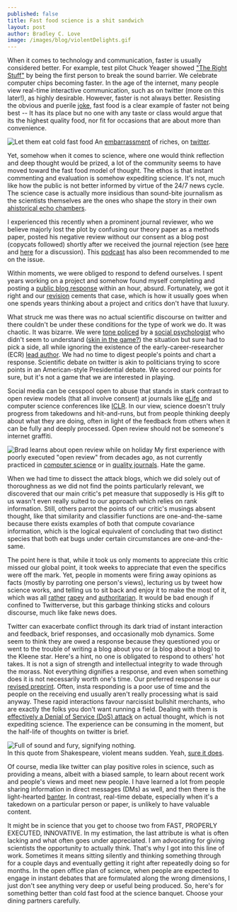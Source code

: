 ```yaml
---
published: false
title: Fast food science is a shit sandwich
layout: post
author: Bradley C. Love
image: /images/blog/violentDelights.gif
---
```






When it comes to technology and communication, faster is usually considered better. For example, test pilot Chuck Yeager showed ["The Right Stuff"](https://en.wikipedia.org/wiki/The_Right_Stuff_(book)) by being the first person to break the sound barrier. We celebrate computer chips becoming faster. In the age of the internet, many people view real-time interactive communication, such as on twitter (more on this later!), as highly desirable. However, faster is not always better. Resisting the obvious and puerile [joke](https://www.youtube.com/watch?v=aIWrFNDKQ6o]), fast food is a clear example of faster not being best -- It has its place but no one with any taste or class would argue that its the highest quality food, nor fit for occasions that are about more than convenience.


<div class="fig"><img src="{{ site.baseurl }}/images/blog/donald-trump-fast-food.jpg" title="Let them eat cold fast food" class="u-max-full-width">
An <a href="https://www.rollingstone.com/politics/politics-news/trump-fast-food-white-house-779128/"> embarrassment</a> of riches, on <a href="https://twitter.com/realDonaldTrump"> twitter</a>.
</div>



Yet, somehow when it comes to science, where one would think reflection and deep thought would be prized, a lot of the community seems to have moved toward the fast food model of thought. The ethos is that instant commenting and evaluation is somehow expediting science. It's not, much like how the public is not better informed by virtue of the 24/7 news cycle. The science case is actually more insidious than sound-bite journalism as the scientists themselves are the ones who shape the story in their own [ahistorical echo chambers](https://twitter.com/ProfData/status/1096770650168016898).

I experienced this recently when a prominent journal reviewer, who we believe majorly lost the plot by confusing our theory paper as a methods paper, posted his negative review without our consent as a blog post (copycats followed) shortly after we received the journal rejection (see [here](http://bradlove.org/blog/open-review) and [here](http://bradlove.org/blog/open-review-2) for a discussion). This [podcast](https://everythinghertz.com/76) has also been recommended to me on the issue.

Within moments, we were obliged to respond to defend ourselves. I spent years working on a project and somehow found myself completing and posting a [public blog response](http://bradlove.org/blog/open-review) within an hour, absurd. Fortunately, we got it right and our [revision](https://www.biorxiv.org/content/10.1101/439893v2) cements that case, which is how it usually goes when one spends years thinking about a project and critics don't have that luxury.

What struck me was there was no actual scientific discourse on twitter and there couldn't be under these conditions for the type of work we do. It was chaotic. It was bizarre. We were [tone policed](https://en.wikipedia.org/wiki/Tone_policing) by a [social psychologist](https://twitter.com/siminevazire/status/1083533474332430336) who didn't seem to understand ([skin in the game?](https://www.youtube.com/watch?v=0Uc4DI-BF28])) the situation but sure had to pick a side, all while ignoring the existence of the early-career-researcher (ECR) [lead author](https://twitter.com/ProfData/status/1083546572988780550). We had no time to digest people's points and chart a response. Scientific debate on twitter is akin to politicians trying to score points in an American-style Presidential debate. We scored our points for sure, but it's not a game that we are interested in playing. 

Social media can be cesspool open to abuse that stands in stark contrast to open review models (that all involve consent) at journals like [eLife](https://elifesciences.org/articles/21397#SA2) and computer science conferences like [ICLR](https://openreview.net/group?id=ICLR.cc/2019/Conference). In our view, science doesn't truly progress from takedowns and hit-and-runs, but from people thinking deeply about what they are doing, often in light of the feedback from others when it can be fully and deeply processed. Open review should not be someone's internet graffiti.

<div class="fig"><img src="{{ site.baseurl }}/images/blog/usa_for_croatia_2001.jpg" title="Brad learns about open review while on holiday" class="u-max-full-width">
My first experience with poorly executed "open review" from decades ago, as not currently practiced in <a href="https://openreview.net/group?id=ICLR.cc/2019/Conference">computer science</a> or in <a href="https://elifesciences.org/articles/21397#SA2">quality journals</a>. Hate the game.
</div>



When we had time to dissect the attack blogs, which we did solely out of thoroughness as we did not find the points particularly relevant, we discovered that our main critic's pet measure that supposedly is His gift to us wasn't even really suited to our approach which relies on rank information. Still, others parrot the points of our critic's musings absent thought, like that similarity and classifier functions are one-and-the-same because there exists examples of both that compute covariance information, which is the logical equivalent of concluding that two distinct species that both eat bugs under certain circumstances are one-and-the-same. 

The point here is that, while it took us only moments to appreciate this critic missed our global point, it took weeks to appreciate that even the specifics were off the mark. Yet, people in moments were firing away opinions as facts (mostly by parroting one person's views), lecturing us by tweet how science works, and telling us to sit back and enjoy it to make the most of it, which was all [rather](https://www.nytimes.com/1988/04/27/sports/knight-is-criticized-over-rape-remark.html) [rapey](https://www.nytimes.com/1990/03/26/us/texas-candidate-s-comment-about-rape-causes-a-furor.html) and [authoritarian](https://www.anxiety.org/psychology-of-dictators-power-fear-anxiety). It would be bad enough if confined to Twitterverse, but this garbage thinking sticks and colours discourse, much like fake news does.

Twitter can exacerbate conflict through its dark triad of instant interaction and feedback, brief responses, and occasionally mob dynamics. Some seem to think they are owed a response because they questioned you or went to the trouble of writing a blog about you or (a blog about a blog) to the Kleene star. Here's a hint, no one is obligated to respond to others' hot takes. It is not a sign of strength and intellectual integrity to wade through the morass. Not everything dignifies a response, and even when something does it is not necessarily worth one's time. Our preferred response is our [revised preprint](https://www.biorxiv.org/content/10.1101/439893v2). Often, insta responding is a poor use of time and the people on the receiving end usually aren't really processing what is said anyway. These rapid interactions favour narcissist bullshit merchants, who are exactly the folks you don't want running a field. Dealing with them is [effectively a Denial of Service (DoS) attack](https://en.wikipedia.org/wiki/Gish_gallop) on actual thought, which is not expediting science. The experience can be consuming in the moment, but the half-life of thoughts on twitter is brief.

<div class="fig"><img src="{{ site.baseurl }}/images/blog/violentDelights.gif" title="Full of sound and fury, signifying nothing." class="u-max-full-width"><br>
In this quote from Shakespeare, violent means sudden. Yeah, <a href="https://www.youtube.com/watch?v=pJS5sce8OeQ">sure it does</a>.
</div>


Of course, media like twitter can play positive roles in science, such as providing a means, albeit with a biased sample, to learn about recent work and people's views and meet new people. I have learned a lot from people sharing information in direct messages (DMs) as well, and then there is the light-hearted [banter](https://twitter.com/nathanieldaw/status/1096408932673880065). In contrast, real-time debate, especially when it's a takedown on a particular person or paper, is unlikely to have valuable content.

It might be in science that you get to choose two from FAST, PROPERLY EXECUTED, INNOVATIVE. In my estimation, the last attribute is what is often lacking and what often goes under appreciated. I am advocating for giving scientists the opportunity to actually think. That's why I got into this line of work. Sometimes it means sitting silently and thinking something through for a couple days and eventually getting it right after repeatedly doing so for months. In the open office plan of science, when people are expected to engage in instant debates that are formulated along the wrong dimensions, I just don't see anything very deep or useful being produced. So, here's for something better than cold fast food at the science banquet. Choose your dining partners carefully.